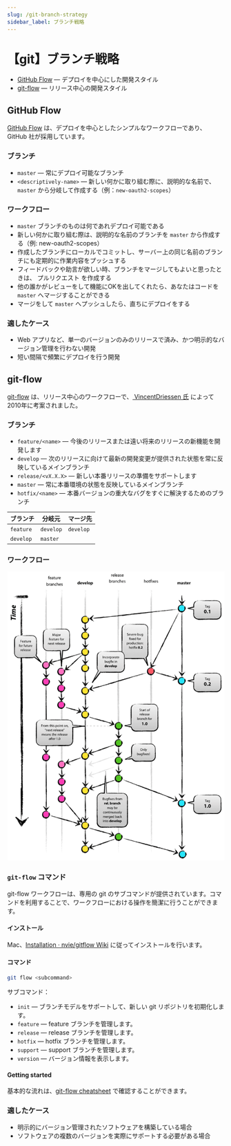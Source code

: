```yaml
---
slug: /git-branch-strategy
sidebar_label: ブランチ戦略
---
```


# 【git】ブランチ戦略

- [GitHub Flow](#github-flow) — デプロイを中心にした開発スタイル
- [git-flow](#git-flow) — リリース中心の開発スタイル

## GitHub Flow

[GitHub Flow](https://gist.github.com/Gab-km/3705015) は、デプロイを中心としたシンプルなワークフローであり、GitHub 社が採用しています。

### ブランチ

- `master` — 常にデプロイ可能なブランチ
- `<descriptively-name>` — 新しい何かに取り組む際に、説明的な名前で、`master` から分岐して作成する（例：`new-oauth2-scopes`）

### ワークフロー

- `master` ブランチのものは何であれデプロイ可能である
- 新しい何かに取り組む際は、説明的な名前のブランチを `master` から作成する（例: new-oauth2-scopes）
- 作成したブランチにローカルでコミットし、サーバー上の同じ名前のブランチにも定期的に作業内容をプッシュする
- フィードバックや助言が欲しい時、ブランチをマージしてもよいと思ったときは、 プルリクエスト を作成する
- 他の誰かがレビューをして機能にOKを出してくれたら、あなたはコードを `master` へマージすることができる
- マージをして `master` へプッシュしたら、直ちにデプロイをする

### 適したケース

- Web アプリなど、単一のバージョンのみのリリースで済み、かつ明示的なバージョン管理を行わない開発
- 短い間隔で頻繁にデプロイを行う開発

## git-flow

[git-flow](https://nvie.com/posts/a-successful-git-branching-model/) は、リリース中心のワークフローで、[ VincentDriessen 氏](https://nvie.com/about/) によって2010年に考案されました。

### ブランチ

- `feature/<name>` — 今後のリリースまたは遠い将来のリリースの新機能を開発します
- `develop` — 次のリリースに向けて最新の開発変更が提供された状態を常に反映しているメインブランチ
- `release/<vX.X.X>` — 新しい本番リリースの準備をサポートします
- `master` — 常に本番環境の状態を反映しているメインブランチ
- `hotfix/<name>` — 本番バージョンの重大なバグをすぐに解決するためのブランチ

| ブランチ | 分岐元 | マージ先 |
| --- | --- | --- |
| `feature` | `develop` | `develop` |
| `develop` | `master` | 

### ワークフロー

![](../../../static/img/notes/git.git-model@2x.png)

### `git-flow` コマンド

git-flow ワークフローは、専用の git のサブコマンドが提供されています。コマンドを利用することで、ワークフローにおける操作を簡潔に行うことができます。

#### インストール

Mac、[Installation · nvie/gitflow Wiki](https://github.com/nvie/gitflow/wiki/Installation) に従ってインストールを行います。

#### コマンド

```bash title="使い方：git-flow コマンド"
git flow <subcommand>
```

サブコマンド：

- `init` — ブランチモデルをサポートして、新しい git リポジトリを初期化します。
- `feature` — feature ブランチを管理します。
- `release` — release ブランチを管理します。
- `hotfix` — hotfix ブランチを管理します。
- `support` — support ブランチを管理します。
- `version` — バージョン情報を表示します。

#### Getting started

基本的な流れは、[git-flow cheatsheet](https://danielkummer.github.io/git-flow-cheatsheet/index.ja_JP.html) で確認することができます。

### 適したケース

- 明示的にバージョン管理されたソフトウェアを構築している場合
- ソフトウェアの複数のバージョンを実際にサポートする必要がある場合
